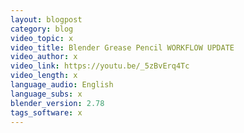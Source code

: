 ```yaml
---
layout: blogpost
category: blog
video_topic: x
video_title: Blender Grease Pencil WORKFLOW UPDATE
video_author: x
video_link: https://youtu.be/_5zBvErq4Tc
video_length: x
language_audio: English
language_subs: x
blender_version: 2.78
tags_software: x
---
```

